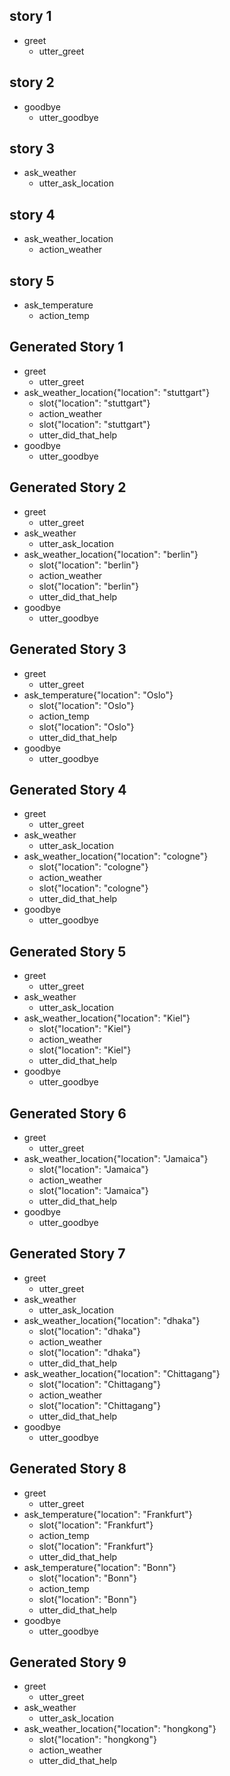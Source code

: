 

## story 1
* greet
	- utter_greet

## story 2
* goodbye
	- utter_goodbye

## story 3
* ask_weather
	- utter_ask_location

## story 4
* ask_weather_location
	- action_weather

## story 5
* ask_temperature
	- action_temp
## Generated Story 1
* greet
    - utter_greet
* ask_weather_location{"location": "stuttgart"}
    - slot{"location": "stuttgart"}
    - action_weather
    - slot{"location": "stuttgart"}
    - utter_did_that_help
* goodbye
    - utter_goodbye

## Generated Story 2
* greet
    - utter_greet
* ask_weather
    - utter_ask_location
* ask_weather_location{"location": "berlin"}
    - slot{"location": "berlin"}
    - action_weather
    - slot{"location": "berlin"}
    - utter_did_that_help
* goodbye
    - utter_goodbye

## Generated Story 3
* greet
    - utter_greet
* ask_temperature{"location": "Oslo"}
    - slot{"location": "Oslo"}
    - action_temp
    - slot{"location": "Oslo"}
    - utter_did_that_help
* goodbye
    - utter_goodbye

## Generated Story 4
* greet
    - utter_greet
* ask_weather
    - utter_ask_location
* ask_weather_location{"location": "cologne"}
    - slot{"location": "cologne"}
    - action_weather
    - slot{"location": "cologne"}
    - utter_did_that_help
* goodbye
    - utter_goodbye

## Generated Story 5
* greet
    - utter_greet
* ask_weather
    - utter_ask_location
* ask_weather_location{"location": "Kiel"}
    - slot{"location": "Kiel"}
    - action_weather
    - slot{"location": "Kiel"}
    - utter_did_that_help
* goodbye
    - utter_goodbye

## Generated Story 6
* greet
    - utter_greet
* ask_weather_location{"location": "Jamaica"}
    - slot{"location": "Jamaica"}
    - action_weather
    - slot{"location": "Jamaica"}
    - utter_did_that_help
* goodbye
    - utter_goodbye

## Generated Story 7
* greet
    - utter_greet
* ask_weather
    - utter_ask_location
* ask_weather_location{"location": "dhaka"}
    - slot{"location": "dhaka"}
    - action_weather
    - slot{"location": "dhaka"}
    - utter_did_that_help
* ask_weather_location{"location": "Chittagang"}
    - slot{"location": "Chittagang"}
    - action_weather
    - slot{"location": "Chittagang"}
    - utter_did_that_help
* goodbye
    - utter_goodbye

## Generated Story 8
* greet
    - utter_greet
* ask_temperature{"location": "Frankfurt"}
    - slot{"location": "Frankfurt"}
    - action_temp
    - slot{"location": "Frankfurt"}
    - utter_did_that_help
* ask_temperature{"location": "Bonn"}
    - slot{"location": "Bonn"}
    - action_temp
    - slot{"location": "Bonn"}
    - utter_did_that_help
* goodbye
    - utter_goodbye

## Generated Story 9
* greet
    - utter_greet
* ask_weather
    - utter_ask_location
* ask_weather_location{"location": "hongkong"}
    - slot{"location": "hongkong"}
    - action_weather
    - utter_did_that_help

    

